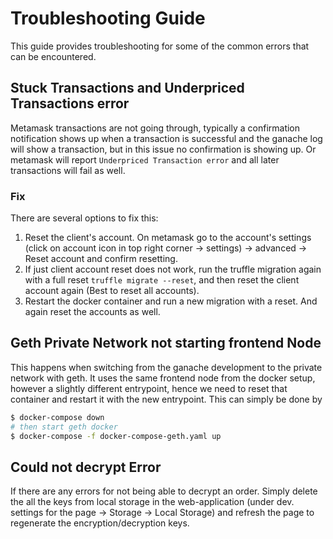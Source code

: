 # Troubleshooting Guide

This guide provides troubleshooting for some of the common errors that can be encountered.

## Stuck Transactions and Underpriced Transactions error

Metamask transactions are not going through, typically a confirmation notification shows up when a transaction is successful and the ganache log will show a transaction, but in this issue no confirmation is showing up. Or metamask will report `Underpriced Transaction error` and all later transactions will fail as well.

### Fix 

There are several options to fix this:
1. Reset the client's account. On metamask go to the account's settings (click on account icon in top right corner -> settings) -> advanced -> Reset account and confirm resetting.
2. If just client account reset does not work, run the truffle migration again with a full reset `truffle migrate --reset`, and then reset the client account again (Best to reset all accounts).
3. Restart the docker container and run a new migration with a reset. And again reset the accounts as well.

## Geth Private Network not starting frontend Node

This happens when switching from the ganache development to the private network with geth. It uses the same frontend node from the docker setup, however a slightly different entrypoint, hence we need to reset that container and restart it with the new entrypoint. This can simply be done by

```bash
$ docker-compose down
# then start geth docker
$ docker-compose -f docker-compose-geth.yaml up
```

## Could not decrypt Error

If there are any errors for not being able to decrypt an order. Simply delete the all the keys from local storage in the web-application (under dev. settings for the page -> Storage -> Local Storage) and refresh the page to regenerate the encryption/decryption keys.
